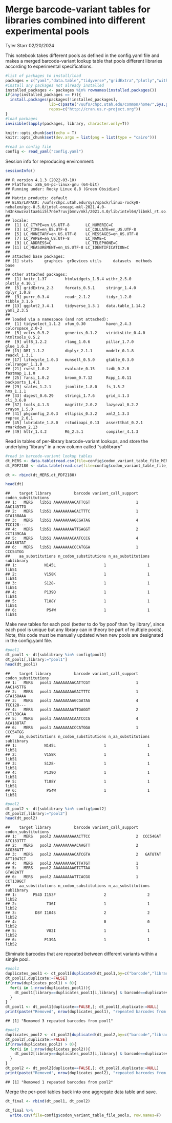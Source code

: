 Merge barcode-variant tables for libraries combined into different
experimental pools
================
Tyler Starr
02/20/2024

This notebook takes different pools as defined in the config.yaml file
and makes a merged barcode-variant lookup table that pools different
libraries according to experimental specifications.

``` r
#list of packages to install/load
packages = c("yaml","data.table","tidyverse","gridExtra","plotly","withr","htmlwidgets","knitr")
#install any packages not already installed
installed_packages <- packages %in% rownames(installed.packages())
if(any(installed_packages == F)){
  install.packages(packages[!installed_packages],
                   lib=c(paste("/uufs/chpc.utah.edu/common/home/",Sys.getenv("USER"),"/RLibs/",Sys.getenv("R_VERSION"),sep="")),
                   repos=c("http://cran.us.r-project.org"))
}
#load packages
invisible(lapply(packages, library, character.only=T))

knitr::opts_chunk$set(echo = T)
knitr::opts_chunk$set(dev.args = list(png = list(type = "cairo")))

#read in config file
config <- read_yaml("config.yaml")
```

Session info for reproducing environment:

``` r
sessionInfo()
```

    ## R version 4.1.3 (2022-03-10)
    ## Platform: x86_64-pc-linux-gnu (64-bit)
    ## Running under: Rocky Linux 8.8 (Green Obsidian)
    ## 
    ## Matrix products: default
    ## BLAS/LAPACK: /uufs/chpc.utah.edu/sys/spack/linux-rocky8-nehalem/gcc-8.5.0/intel-oneapi-mkl-2021.4.0-h43nkmwzvaltaa6ii5l7n6e7ruvjbmnv/mkl/2021.4.0/lib/intel64/libmkl_rt.so.1
    ## 
    ## locale:
    ##  [1] LC_CTYPE=en_US.UTF-8       LC_NUMERIC=C              
    ##  [3] LC_TIME=en_US.UTF-8        LC_COLLATE=en_US.UTF-8    
    ##  [5] LC_MONETARY=en_US.UTF-8    LC_MESSAGES=en_US.UTF-8   
    ##  [7] LC_PAPER=en_US.UTF-8       LC_NAME=C                 
    ##  [9] LC_ADDRESS=C               LC_TELEPHONE=C            
    ## [11] LC_MEASUREMENT=en_US.UTF-8 LC_IDENTIFICATION=C       
    ## 
    ## attached base packages:
    ## [1] stats     graphics  grDevices utils     datasets  methods   base     
    ## 
    ## other attached packages:
    ##  [1] knitr_1.37        htmlwidgets_1.5.4 withr_2.5.0       plotly_4.10.1    
    ##  [5] gridExtra_2.3     forcats_0.5.1     stringr_1.4.0     dplyr_1.0.8      
    ##  [9] purrr_0.3.4       readr_2.1.2       tidyr_1.2.0       tibble_3.1.6     
    ## [13] ggplot2_3.4.1     tidyverse_1.3.1   data.table_1.14.2 yaml_2.3.5       
    ## 
    ## loaded via a namespace (and not attached):
    ##  [1] tidyselect_1.1.2  xfun_0.30         haven_2.4.3       colorspace_2.0-3 
    ##  [5] vctrs_0.5.2       generics_0.1.2    viridisLite_0.4.0 htmltools_0.5.2  
    ##  [9] utf8_1.2.2        rlang_1.0.6       pillar_1.7.0      glue_1.6.2       
    ## [13] DBI_1.1.2         dbplyr_2.1.1      modelr_0.1.8      readxl_1.3.1     
    ## [17] lifecycle_1.0.3   munsell_0.5.0     gtable_0.3.0      cellranger_1.1.0 
    ## [21] rvest_1.0.2       evaluate_0.15     tzdb_0.2.0        fastmap_1.1.0    
    ## [25] fansi_1.0.2       broom_0.7.12      Rcpp_1.0.11       backports_1.4.1  
    ## [29] scales_1.2.1      jsonlite_1.8.0    fs_1.5.2          hms_1.1.1        
    ## [33] digest_0.6.29     stringi_1.7.6     grid_4.1.3        cli_3.6.0        
    ## [37] tools_4.1.3       magrittr_2.0.2    lazyeval_0.2.2    crayon_1.5.0     
    ## [41] pkgconfig_2.0.3   ellipsis_0.3.2    xml2_1.3.3        reprex_2.0.1     
    ## [45] lubridate_1.8.0   rstudioapi_0.13   assertthat_0.2.1  rmarkdown_2.13   
    ## [49] httr_1.4.2        R6_2.5.1          compiler_4.1.3

Read in tables of per-library barcode-variant lookups, and store the
underlying “library” in a new column called “sublibrary”

``` r
#read in barcode-variant lookup tables
dt_MERS <- data.table(read.csv(file=config$codon_variant_table_file_MERS,stringsAsFactors=F)); dt_MERS[,sublibrary:=library]
dt_PDF2180 <- data.table(read.csv(file=config$codon_variant_table_file_PDF2180,stringsAsFactors=F)); dt_PDF2180[,sublibrary:=library]

dt <- rbind(dt_MERS,dt_PDF2180)

head(dt)
```

    ##    target library          barcode variant_call_support codon_substitutions
    ## 1:   MERS   lib51 AAAAAAAAACATTCGT                    1           AAC145TTG
    ## 2:   MERS   lib51 AAAAAAAAAGACTTTC                    1           GTA158AAA
    ## 3:   MERS   lib51 AAAAAAAAAGCGATAG                    4           TCC128---
    ## 4:   MERS   lib51 AAAAAAAAATTGAGGT                    2           CCT139CAA
    ## 5:   MERS   lib51 AAAAAAAACAATCCCG                    4           ACA188TAT
    ## 6:   MERS   lib51 AAAAAAAACCCATGGA                    1            CCC54TGG
    ##    aa_substitutions n_codon_substitutions n_aa_substitutions sublibrary
    ## 1:            N145L                     1                  1      lib51
    ## 2:            V158K                     1                  1      lib51
    ## 3:            S128-                     1                  1      lib51
    ## 4:            P139Q                     1                  1      lib51
    ## 5:            T188Y                     1                  1      lib51
    ## 6:             P54W                     1                  1      lib51

Make new tables for each pool (better to do ‘by pool’ than ‘by library’,
since each pool is unique but any library can in theory be part of
multiple pools). Note, this code must be manually updated when new pools
are designated in the config.yaml file.

``` r
#pool1
dt_pool1 <- dt[sublibrary %in% config$pool1]
dt_pool1[,library:="pool1"]
head(dt_pool1)
```

    ##    target library          barcode variant_call_support codon_substitutions
    ## 1:   MERS   pool1 AAAAAAAAACATTCGT                    1           AAC145TTG
    ## 2:   MERS   pool1 AAAAAAAAAGACTTTC                    1           GTA158AAA
    ## 3:   MERS   pool1 AAAAAAAAAGCGATAG                    4           TCC128---
    ## 4:   MERS   pool1 AAAAAAAAATTGAGGT                    2           CCT139CAA
    ## 5:   MERS   pool1 AAAAAAAACAATCCCG                    4           ACA188TAT
    ## 6:   MERS   pool1 AAAAAAAACCCATGGA                    1            CCC54TGG
    ##    aa_substitutions n_codon_substitutions n_aa_substitutions sublibrary
    ## 1:            N145L                     1                  1      lib51
    ## 2:            V158K                     1                  1      lib51
    ## 3:            S128-                     1                  1      lib51
    ## 4:            P139Q                     1                  1      lib51
    ## 5:            T188Y                     1                  1      lib51
    ## 6:             P54W                     1                  1      lib51

``` r
#pool2
dt_pool2 <- dt[sublibrary %in% config$pool2]
dt_pool2[,library:="pool2"]
head(dt_pool2)
```

    ##    target library          barcode variant_call_support codon_substitutions
    ## 1:   MERS   pool2 AAAAAAAAAAACTTCC                    2  CCC54GAT ATC153TTT
    ## 2:   MERS   pool2 AAAAAAAAAACAAGTT                    2            ACG36ATT
    ## 3:   MERS   pool2 AAAAAAAAACATCGTA                    2   GAT8TAT ATT104TCT
    ## 4:   MERS   pool2 AAAAAAAAACTTATGT                    1                    
    ## 5:   MERS   pool2 AAAAAAAAAGTCTTAA                    1            GTA82ATT
    ## 6:   MERS   pool2 AAAAAAAAATTCACGG                    1           CCT139GCT
    ##    aa_substitutions n_codon_substitutions n_aa_substitutions sublibrary
    ## 1:       P54D I153F                     2                  2      lib52
    ## 2:             T36I                     1                  1      lib52
    ## 3:        D8Y I104S                     2                  2      lib52
    ## 4:                                      0                  0      lib52
    ## 5:             V82I                     1                  1      lib52
    ## 6:            P139A                     1                  1      lib52

Eliminate barcodes that are repeated between different variants within a
single pool.

``` r
#pool1
duplicates_pool1 <- dt_pool1[duplicated(dt_pool1,by=c("barcode","library")),.(library,barcode)] #the data.table duplciates function annoyingly only flags the first of each duplicate so doesn't intrinsically allow removal of both of the entries of the duplicate. So, flag what are duplicates, and then remove
dt_pool1[,duplicate:=FALSE]
if(nrow(duplicates_pool1) > 0){
  for(i in 1:nrow(duplicates_pool1)){
    dt_pool1[library==duplicates_pool1[i,library] & barcode==duplicates_pool1[i,barcode],duplicate:=TRUE]
  }
}
dt_pool1 <- dt_pool1[duplicate==FALSE,]; dt_pool1[,duplicate:=NULL]
print(paste("Removed", nrow(duplicates_pool1), "repeated barcodes from pool1"))
```

    ## [1] "Removed 3 repeated barcodes from pool1"

``` r
#pool2
duplicates_pool2 <- dt_pool2[duplicated(dt_pool2,by=c("barcode","library")),.(library,barcode)] #the data.table duplciates function annoyingly only flags the first of each duplicate so doesn't intrinsically allow removal of both of the entries of the duplicate. So, flag what are duplicates, and then remove
dt_pool2[,duplicate:=FALSE]
if(nrow(duplicates_pool2) > 0){
  for(i in 1:nrow(duplicates_pool2)){
    dt_pool2[library==duplicates_pool2[i,library] & barcode==duplicates_pool2[i,barcode],duplicate:=TRUE]
  }
}
dt_pool2 <- dt_pool2[duplicate==FALSE,]; dt_pool2[,duplicate:=NULL]
print(paste("Removed", nrow(duplicates_pool2), "repeated barcodes from pool2"))
```

    ## [1] "Removed 1 repeated barcodes from pool2"

Merge the per-pool tables back into one aggregate data table and save.

``` r
dt_final <- rbind(dt_pool1, dt_pool2)

dt_final %>%
  write.csv(file=config$codon_variant_table_file_pools, row.names=F)
```
